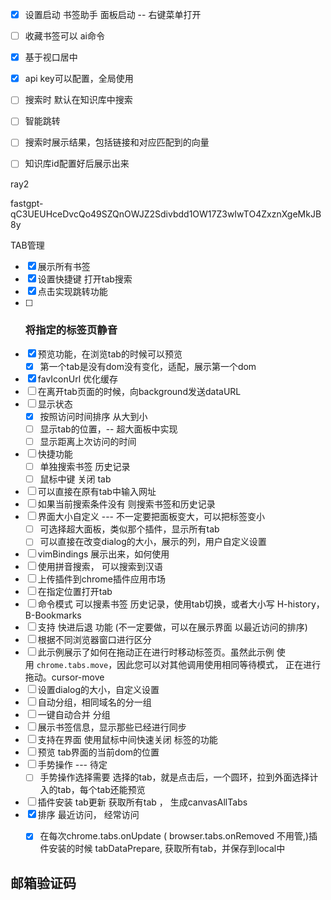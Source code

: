 - [x]  设置启动 书签助手  面板启动 -- 右键菜单打开
- [ ]  收藏书签可以 ai命令
- [x]  基于视口居中
- [x] api key可以配置，全局使用 
- [ ]  搜索时 默认在知识库中搜索
- [ ] 智能跳转
- [ ] 搜索时展示结果，包括链接和对应匹配到的向量
- [ ] 知识库id配置好后展示出来



ray2

fastgpt-qC3UEUHceDvcQo49SZQnOWJZ2Sdivbdd1OW17Z3wIwTO4ZxznXgeMkJB8y


TAB管理
- [x] 展示所有书签
- [x] 设置快捷键 打开tab搜索
- [x] 点击实现跳转功能
- [ ] ### 将指定的标签页静音
- [x] 预览功能，在浏览tab的时候可以预览
	- [x] 第一个tab是没有dom没有变化，适配，展示第一个dom
- [x] favIconUrl 优化缓存
- [ ] 在离开tab页面的时候，向background发送dataURL
- [ ] 显示状态 
	- [x] 按照访问时间排序 从大到小
	- [ ] 显示tab的位置，-- 超大面板中实现
	- [ ] 显示距离上次访问的时间
- [ ] 快捷功能
	- [ ] 单独搜索书签 历史记录
	- [ ] 鼠标中键 关闭 tab
- [ ] 可以直接在原有tab中输入网址
- [ ] 如果当前搜索条件没有 则搜索书签和历史记录
- [ ] 界面大小自定义  --- 不一定要把面板变大，可以把标签变小
	- [ ] 可选择超大面板，类似那个插件，显示所有tab 
	- [ ] 可以直接在改变dialog的大小，展示的列，用户自定义设置
- [ ] vimBindings 展示出来，如何使用
- [ ] 使用拼音搜索， 可以搜索到汉语
- [ ] 上传插件到chrome插件应用市场
- [ ] 在指定位置打开tab
- [ ] 命令模式 可以搜素书签 历史记录，使用tab切换，或者大小写 H-history， B-Bookmarks
- [ ]  支持 快进后退 功能 (不一定要做，可以在展示界面 以最近访问的排序)
- [ ] 根据不同浏览器窗口进行区分
- [ ] 此示例展示了如何在拖动正在进行时移动标签页。虽然此示例 使用 `chrome.tabs.move`，因此您可以对其他调用使用相同等待模式， 正在进行拖动。cursor-move
- [ ] 设置dialog的大小，自定义设置
- [ ] 自动分组，相同域名的分一组
- [ ] 一键自动合并 分组 
- [ ] 展示书签信息，显示那些已经进行同步
- [ ] 支持在界面 使用鼠标中间快速关闭 标签的功能
- [ ] 预览 tab界面的当前dom的位置
- [ ] 手势操作  --- 待定
	- [ ] 手势操作选择需要 选择的tab，就是点击后，一个圆环，拉到外面选择计入的tab，每个tab还能预览
- [ ] 插件安装 tab更新 获取所有tab ， 生成canvasAllTabs
- [x]  排序  最近访问， 经常访问
	- [x] 在每次chrome.tabs.onUpdate  ( browser.tabs.onRemoved 不用管,)插件安装的时候 tabDataPrepare, 获取所有tab，并保存到local中




## 邮箱验证码

